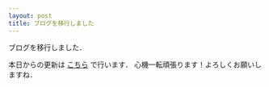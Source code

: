 ```yaml
---
layout: post
title: ブログを移行しました
---
```


ブログを移行しました．

本日からの更新は [こちら](httpos://jagsc.github.io/blog) で行います．
心機一転頑張ります！よろしくお願いしますね．
